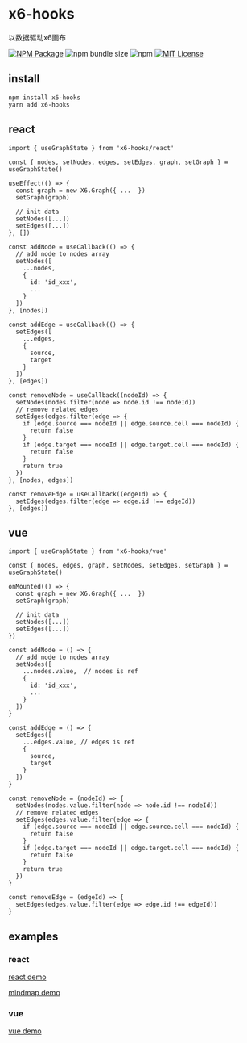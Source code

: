 # x6-hooks

以数据驱动x6画布

<a href="https://www.npmjs.com/package/x6-hooks"><img alt="NPM Package" src="https://img.shields.io/npm/v/x6-hooks.svg?style=flat-square"></a>
![npm bundle size](https://img.shields.io/bundlephobia/minzip/x6-hooks?style=flat-square)
![npm](https://img.shields.io/npm/dm/x6-hooks?style=flat-square)
<a href="/LICENSE"><img src="https://img.shields.io/github/license/lloydzhou/x6-hooks?style=flat-square" alt="MIT License"></a>

## install
```
npm install x6-hooks
yarn add x6-hooks
```

## react

```
import { useGraphState } from 'x6-hooks/react'

const { nodes, setNodes, edges, setEdges, graph, setGraph } = useGraphState()

useEffect(() => {
  const graph = new X6.Graph({ ...  })
  setGraph(graph)

  // init data
  setNodes([...])
  setEdges([...])
}, [])

const addNode = useCallback(() => {
  // add node to nodes array
  setNodes([
    ...nodes,
    {
      id: 'id_xxx',
      ...
    }
  ])
}, [nodes])

const addEdge = useCallback(() => {
  setEdges([
    ...edges,
    {
      source,
      target
    }
  ])
}, [edges])

const removeNode = useCallback((nodeId) => {
  setNodes(nodes.filter(node => node.id !== nodeId))
  // remove related edges
  setEdges(edges.filter(edge => {
    if (edge.source === nodeId || edge.source.cell === nodeId) {
      return false
    }
    if (edge.target === nodeId || edge.target.cell === nodeId) {
      return false
    }
    return true
  })
}, [nodes, edges])

const removeEdge = useCallback((edgeId) => {
  setEdges(edges.filter(edge => edge.id !== edgeId))
}, [edges])

```

## vue

```
import { useGraphState } from 'x6-hooks/vue'

const { nodes, edges, graph, setNodes, setEdges, setGraph } = useGraphState()

onMounted(() => {
  const graph = new X6.Graph({ ...  })
  setGraph(graph)

  // init data
  setNodes([...])
  setEdges([...])
})

const addNode = () => {
  // add node to nodes array
  setNodes([
    ...nodes.value,  // nodes is ref
    {
      id: 'id_xxx',
      ...
    }
  ])
}

const addEdge = () => {
  setEdges([
    ...edges.value, // edges is ref
    {
      source,
      target
    }
  ])
}

const removeNode = (nodeId) => {
  setNodes(nodes.value.filter(node => node.id !== nodeId))
  // remove related edges
  setEdges(edges.value.filter(edge => {
    if (edge.source === nodeId || edge.source.cell === nodeId) {
      return false
    }
    if (edge.target === nodeId || edge.target.cell === nodeId) {
      return false
    }
    return true
  })
}

const removeEdge = (edgeId) => {
  setEdges(edges.value.filter(edge => edge.id !== edgeId))
}

```

## examples

### react
[react demo](https://codesandbox.io/s/antv-x6-react-graph-demo-6ere13)

[mindmap demo](https://codesandbox.io/s/x6-hooks-react-mindmap-demo-2t6954?file=/src/App.js)

### vue
[vue demo](https://codesandbox.io/s/x6-hooks-vue-demo-j19slj)


